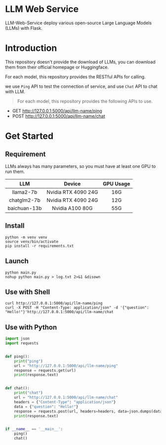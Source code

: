 # LLM Web Service

LLM-Web-Service deploy various open-source Large Language Models (LLMs) with Flask.

# Introduction

This repository doesn't provide the download of LLMs, you can download them from their official homepage or Huggingface.

For each model, this repository provides the RESTful APIs for calling.

we use `Ping` API to test the connection of service, and use `Chat` API to chat with LLM.

> For each model, this repository provides the following APIs to use.

- GET http://127.0.0.1:5000/api/llm-name/ping
- POST http://127.0.0.1:5000/api/llm-name/chat

# Get Started

## Requirement

LLMs always has many parameters, so you must have at least one GPU to run them.

|     LLM      |       Device        | GPU Usage |
|:------------:|:-------------------:|:---------:|
|  llama2-7b   | Nvidia RTX 4090 24G |    16G    |
| chatglm2-7b  | Nvidia RTX 4090 24G |    12G    |
| baichuan-13b |   Nvidia A100 80G   |    55G    |

## Install

```shell
python -m venv venv
source venv/bin/activate
pip install -r requirements.txt
```

## Launch

```shell
python main.py
nohup python main.py > log.txt 2>&1 &disown
```

## Use with Shell

```shell
curl http://127.0.0.1:5000/api/llm-name/ping
curl -X POST -H "Content-Type: application/json" -d '{"question": "Hello!"}'http://127.0.0.1:5000/api/llm-name/chat
```

## Use with Python

```python
import json
import requests


def ping():
    print("ping")
    url = "http://127.0.0.1:5000/api/llm-name/ping"
    response = requests.get(url)
    print(response.text)


def chat():
    print("chat")
    url = "http://127.0.0.1:5000/api/llm-name/chat"
    headers = {"Content-Type": "application/json"}
    data = {"question": "Hello!"}
    response = requests.post(url, headers=headers, data=json.dumps(data))
    print(response.text)


if __name__ == '__main__':
    ping()
    chat()

```
